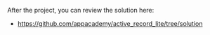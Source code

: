 After the project, you can review the solution here:

* https://github.com/appacademy/active_record_lite/tree/solution
